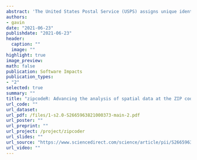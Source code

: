 ```yaml
---
abstract: 'The United States Postal Service (USPS) assigns unique identifiers for postal service areas known as ZIP codes which are commonly used to identify cities and regions throughout the United States in datasets. Despite the widespread use of ZIP codes, there are challenges in using them for geospatial analysis in the social sciences. This paper presents zipcodeR, an R package that facilitates analysis of ZIP code-level data by providing an offline database of ZIP codes and functions for geocoding, normalizing and retrieving data about ZIP codes and relating them to other geographies in R without depending on any external services.'
authors:
- gavin
date: "2021-06-23"
publishdate: "2021-06-23"
header:
  caption: ""
  image: ""
highlight: true
image_preview: 
math: false
publication: Software Impacts
publication_types:
- "2"
selected: true
summary: ""
title: "zipcodeR: Advancing the analysis of spatial data at the ZIP code level in R"
url_code: ""
url_dataset: 
url_pdf: /files/1-s2.0-S2665963821000373-main-2.pdf
url_poster: ""
url_preprint: ""
url_project: /project/zipcoder
url_slides: ""
url_source: "https://www.sciencedirect.com/science/article/pii/S2665963821000373"
url_video: ""
---
```


